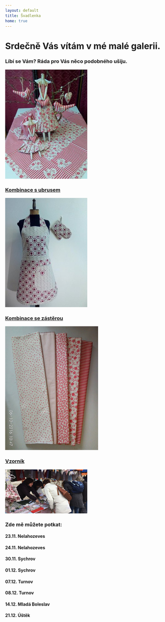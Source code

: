 ```yaml
---
layout: default
title: Švadlenka
home: true
---
```

<div class="row">
    <div class="col-md-12"></div>
</div>
<div class="row welcome-text">    
    <div class="col-md-9 text-center">
            <h1>Srdečně Vás vítám v mé malé galerii.</h1>
            <h3>Líbí se Vám? Ráda pro Vás něco podobného ušiju.</h3>
    </div>
</div>
<div class="row">
</div>
<div class="row text-center">
    <div class="col-md-3">
        <a href="/ubrusy.html"><img class="img-responsive" src="img/ubrusKombinacew.jpg" alt="ubrusy"></a>
        <h3><a href="/ubrusy.html">Kombinace s ubrusem</a></h3>
    </div>
    <div class="col-md-3">
        <a href="/zastery.html"><img class="img-responsive" src="img/zasteraKombinacew.jpg" alt="zástery"></a>
        <h3><a href="/zastery.html">Kombinace se zástěrou</a></h3>
    </div>
    <div class="col-md-3">
        <a href="/vzornik.html"><img class="img-responsive" src="img/vzornik2w.jpg" alt="vzorník"></a>
        <h3><a href="/vzornik.html">Vzorník</a></h3>
    </div>
    <div class="col-md-3">
        <img class="img-responsive" src="img/stanek3w.jpg" alt="stánek">
        <div class= "text-left place">
            <h3>Zde mě můžete potkat:</h3> 
            <!--<h4>01.04. Toulcův dvůr, Praha</h4>
            <h4>08.04. Nymburk</h4>
            <h4>09.04. Sychrov</h4>
            <h4>15.04. Dlaskův statek, Dolánky</h4>
            <h4>20.05. Valdštejnské slavnosti, Frýdlant</h4>
            <h4>21.05. Valdštejnské slavnosti, Frýdlant</h4>
            <h4>27.05. Staročeské řemeslnické trhy, Turnov</h4>
            <h4>28.05. Staročeské řemeslnické trhy, Turnov</h4>
            <h4>03.06. Bzí</h4>
            <h4>17.06. Rýnovice</h4>
            <h4>17.06. Nová Paka</h4>
            <h4>01.07. Hejnice</h4>
            <h4>02.07. Hejnice</h4>
            <h4>08.07. Třešňový jarmark, Sobotka</h4>
            <h4>22.07. Jizerka</h4>
            <h4>19.08. Štěpánka</h4>
            <h4>26.08. Pecka</h4>
            <h4>27.08. Pecka</h4>
            <h4>02.09. Nymburk</h4>
            <h4>10.09. Ábelův mlýn, Dolánky</h4>
            <h4>14.09. Jičín město pohádky</h4>
            <h4>15.09. Jičín město pohádky</h4>
            <h4>16.09. Jičín město pohádky</h4>
            <h4>24.09. Tatrhy Resslův park, Liberec</h4>
            <h4>28.09. Dlaskův statek, Dolánky</h4>
            <h4>07.10. Krchleby</h4>
            <h4>25.11. Nelahozeves</h4>
            <h4>26.11. Nelahozeves</h4>
            <h4>02.12. Sychrov</h4>
            <h4>03.12. Sychrov</h4>
            <h4>08.12. Turnov</h4>
            <h4>09.12. Turnov</h4>
            <h4>13.12. Jablonec nad Nisou</h4>
            <h4>14.12. Jablonec nad Nisou</h4>
            <h4>15.12. Jablonec nad Nisou</h4>
            <h4>24.03. Sychrov</h4>
            <h4>25.03. Sychrov</h4>
            <h4>28.03. Jablonec nad Nisou</h4>
            <h4>29.03. Jablonec nad Nisou</h4>
            <h4>30.03. Jablonec nad Nisou</h4>
            <h4>31.03. Dlaskův statek, Dolánky</h4>
            <h4>12.08. Pouť v Březině</h4>
            <h4>18.08. Pouť na Štěpánce</h4>
            <h4>25.08. Pouť ve městě Pecka</h4>
            <h4>26.08. Pouť ve městě Pecka</h4>
            <h4>01.09. Pouť Nymburk</h4>
            <h4>01.09. Umělecké tržiště na hradě v Litoměřicích</h4>
            <h4>13.09. Jičín město pohádky</h4>
            <h4>14.09. Jičín město pohádky</h4>
            <h4>15.09. Jičín město pohádky</h4>
            <h4>21.09. Podzimní slavnosti v Jablonci nad Nisou</h4>
            <h4>22.09. Podzimní slavnosti v Jablonci nad Nisou</h4>
            <h4>24.11. Nelahozeves</h4>
            <h4>25.11. Nelahozeves</h4>
            <h4>01.12. Sychrov</h4>
            <h4>02.12. Sychrov</h4>
            <h4>07.12. Vánoční trhy Turnov</h4>
            <h4>08.12. Vánoční trhy Turnov</h4>
            <h4>15.12. Brandýs nad Labem</h4>
            <h4>19.12. Jablonec nad Nisou</h4>
            <h4>20.12. Jablonec nad Nisou</h4>
            <h4>21.12. Jablonec nad Nisou</h4>
            <h4>22.12. Jablonec nad Nisou</h4> 
            <h4>17.04. Jablonec nad Nisou</h4>
            <h4>18.04. Jablonec nad Nisou</h4>
            <h4>19.04. Jablonec nad Nisou</h4>
            <h4>20.04. Nelahozeves</h4>
            <h4>20.04. Dlaskův statek</h4>
            <h4>21.04. Nelahozeves</h4>
            <h4>11.05. Zubrnice</h4>
            <h4>12.05. Zubrnice</h4>
            <h4>18.05. Valdštejnská pouť</h4>
            <h4>25.05. Turnov</h4>
            <h4>26.05. Turnov</h4>
            <h4>06.07. Jablonec nad Jizerou</h4>
            <h4>07.07. Jablonec nad Jizerou</h4>
            <h4>27.07. Jizerka</h4>
            <h4>28.07. Jizerka</h4>
            <h4>27.07. Kryštofovo údolí</h4>
            <h4>28.07. Kryštofovo údolí</h4>
            <h4>17.08. rozhledna Štěpánka</h4>
            <h4>24.08. Pecka</h4>
            <h4>25.08. Pecka</h4>
            <h4>31.08. Nymburk</h4>
            <h4>12.09. Jičín</h4>
            <h4>13.09. Jičín</h4>
            <h4>14.09. Jičín</h4>
            <h4>20.09. Jablonec nad Nisou</h4>
            <h4>21.09. Jablonec nad Nisou</h4>-->
            <h4>23.11. Nelahozeves</h4>
            <h4>24.11. Nelahozeves</h4>
            <h4>30.11. Sychrov</h4>
            <h4>01.12. Sychrov</h4>
            <h4>07.12. Turnov</h4>
            <h4>08.12. Turnov</h4>
            <h4>14.12. Mladá Boleslav</h4>
            <h4>21.12. Úštěk</h4>
        </div>
    </div>
</div>
    

    
